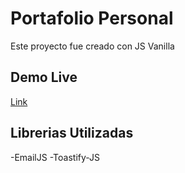 # Portafolio Personal
Este proyecto fue creado con JS Vanilla

## Demo Live
[Link](https://r5mauro.github.io/portfolio)

## Librerias Utilizadas
-EmailJS
-Toastify-JS
